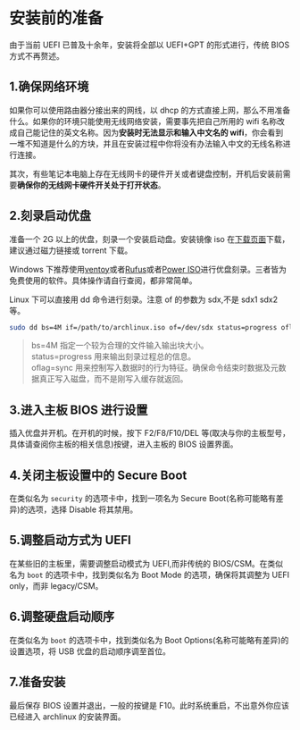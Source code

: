 # 安装前的准备

由于当前 UEFI 已普及十余年，安装将全部以 UEFI+GPT 的形式进行，传统 BIOS 方式不再赘述。

## 1.确保网络环境

如果你可以使用路由器分接出来的网线，以 dhcp 的方式直接上网，那么不用准备什么。如果你的环境只能使用无线网络安装，需要事先把自己所用的 wifi 名称改成自己能记住的英文名称。因为**安装时无法显示和输入中文名的 wifi**，你会看到一堆不知道是什么的方块，并且在安装过程中你将没有办法输入中文的无线名称进行连接。

其次，有些笔记本电脑上存在无线网卡的硬件开关或者键盘控制，开机后安装前需要**确保你的无线网卡硬件开关处于打开状态**。

## 2.刻录启动优盘

准备一个 2G 以上的优盘，刻录一个安装启动盘。安装镜像 iso 在[下载页面](https://archlinux.org/download/)下载，建议通过磁力链接或 torrent 下载。

Windows 下推荐使用[ventoy](https://www.ventoy.net/cn/doc_start.html)或者[Rufus](https://rufus.ie/)或者[Power ISO](https://www.poweriso.com/download.php)进行优盘刻录。三者皆为免费使用的软件。具体操作请自行查阅，都非常简单。

Linux 下可以直接用 dd 命令进行刻录。注意 of 的参数为 sdx,不是 sdx1 sdx2 等。

```bash
sudo dd bs=4M if=/path/to/archlinux.iso of=/dev/sdx status=progress oflag=sync
```

> bs=4M 指定一个较为合理的文件输入输出块大小。  
> status=progress 用来输出刻录过程总的信息。  
> oflag=sync 用来控制写入数据时的行为特征。确保命令结束时数据及元数据真正写入磁盘，而不是刚写入缓存就返回。

## 3.进入主板 BIOS 进行设置

插入优盘并开机。在开机的时候，按下 F2/F8/F10/DEL 等(取决与你的主板型号，具体请查阅你主板的相关信息)按键，进入主板的 BIOS 设置界面。

## 4.关闭主板设置中的 Secure Boot

在类似名为 `security` 的选项卡中，找到一项名为 Secure Boot(名称可能略有差异)的选项，选择 Disable 将其禁用。

## 5.调整启动方式为 UEFI

在某些旧的主板里，需要调整启动模式为 UEFI,而非传统的 BIOS/CSM。在类似名为 `boot` 的选项卡中，找到类似名为 Boot Mode 的选项，确保将其调整为 UEFI only，而非 legacy/CSM。

## 6.调整硬盘启动顺序

在类似名为 `boot` 的选项卡中，找到类似名为 Boot Options(名称可能略有差异)的设置选项，将 USB 优盘的启动顺序调至首位。

## 7.准备安装

最后保存 BIOS 设置并退出，一般的按键是 F10。此时系统重启，不出意外你应该已经进入 archlinux 的安装界面。
